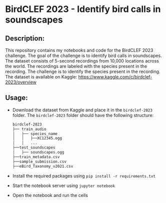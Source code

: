 # BirdCLEF 2023 - Identify bird calls in soundscapes

## Description:

This repository contains my notebooks and code for the BirdCLEF 2023 challenge. The goal of the challenge is to identify bird calls in soundscapes. The dataset consists of 5-second recordings from 10,000 locations across the world. The recordings are labeled with the species present in the recording. The challenge is to identify the species present in the recording. The dataset is available on Kaggle: https://www.kaggle.com/c/birdclef-2023/overview

## Usage:

* Download the dataset from Kaggle and place it in the `birdclef-2023` folder. The `birdclef-2023` folder should have the following structure:

    ```bash
    birdclef-2023
    ├── train_audio
    │   ├── species_name
    │   │   ├──XC12345.ogg
    │   │   ...
    ├──test_soundscapes
    │   ├── soundscapes.ogg
    ├──train_metadata.csv
    ├──sample_submission.csv
    ├──eBird_Taxonomy_v2021.csv
    ```
  
* Install the required packages using `pip install -r requirements.txt`
* Start the notebook server using `jupyter notebook`
* Open the notebook and run the cells

